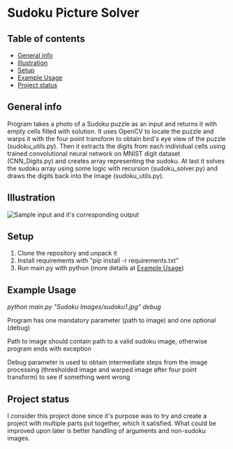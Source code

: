 # Sudoku Picture Solver
## Table of contents
* [General info](#general-info)
* [Illustration](#illustration)
* [Setup](#setup)
* [Example Usage](#example-usage)
* [Project status](#project-status)

## General info
Program takes a photo of a Sudoku puzzle as an input and returns it with empty cells filled with solution. It uses OpenCV to locate the puzzle and warps it with the four point transform to obtain bird's eye view of the puzzle (sudoku_utils.py). Then it extracts the digits from each individual cells using trained convolutional neural  network on MNIST digit dataset (CNN_Digits.py) and creates array representing the sudoku. At last it solves the sudoku array using some logic with recursion (sudoku_solver.py) and draws the digits back into the image (sudoku_utils.py).

## Illustration
![Sample input and it's corresponding output](https://i.imgur.com/QHBbkJ0.jpg)

## Setup
1. Clone the repository and unpack it
2. Install requirements with "pip install -r requirements.txt"
3. Run main.py with python (more details at [Example Usage](#example-usage))

## Example Usage
*python main.py "Sudoku Images/sudoku1.jpg" debug*

Program has one mandatory parameter (path to image) and one optional (debug)

Path to image should contain path to a valid sudoku image, otherwise program ends with exception

Debug parameter is used to obtain intermediate steps from the image processing (thresholded image and warped image after four point transform) to see if something went wrong

## Project status
I consider this project done since it's purpose was to try and create a project with multiple parts put together, which it satisfied. What could be improved upon later is better handling of arguments and non-sudoku images.



